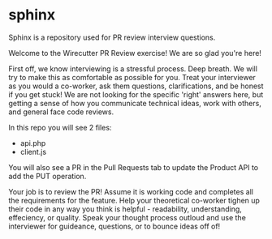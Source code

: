 # sphinx
Sphinx is a repository used for PR review interview questions.

Welcome to the Wirecutter PR Review exercise! We are so glad you're here!

First off, we know interviewing is a stressful process. Deep breath. We will try to make this as comfortable as possible for you. Treat your interviewer as you would a co-worker, ask them questions, clarifications, and be honest if you get stuck! We are not looking for the specific 'right' answers here, but getting a sense of how you communicate technical ideas, work with others, and general face code reviews. 

In this repo you will see 2 files:
- api.php
- client.js

You will also see a PR in the Pull Requests tab to update the Product API to add the PUT operation.

Your job is to review the PR! Assume it is working code and completes all the requirements for the feature. Help your theoretical co-worker tighen up their code in any way you think is helpful - readability, understanding, effeciency, or quality.  Speak your thought process outloud and use the interviewer for guideance, questions, or to bounce ideas off of!
